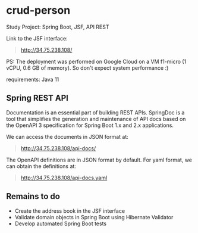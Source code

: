 # crud-person
Study Project: Spring Boot, JSF, API REST

Link to the JSF interface:
> http://34.75.238.108/

PS: The deployment was performed on Google Cloud on a VM f1-micro (1 vCPU, 0.6 GB of memory). So don't expect system performance :)

requirements: Java 11

## Spring REST API

Documentation is an essential part of building REST APIs.  SpringDoc is a tool that simplifies the generation and maintenance of API docs based on the OpenAPI 3 specification for Spring Boot 1.x and 2.x applications.

We can access the documents in JSON format at:
> http://34.75.238.108/api-docs/

The OpenAPI definitions are in JSON format by default. For yaml format, we can obtain the definitions at:
> http://34.75.238.108/api-docs.yaml

## Remains to do
* Create the address book in the JSF interface
* Validate domain objects in Spring Boot using Hibernate Validator
* Develop automated Spring Boot tests
